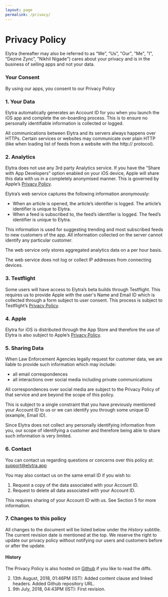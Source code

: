 ```yaml
---
layout: page
permalink: /privacy/
---
```


<h1>Privacy Policy</h1>

<p>Elytra (hereafter may also be referred to as “We”, “Us”, "Our", "Me", "I", “Dezine Zync”, "Nikhil Nigade") cares about your privacy and is in the business of selling apps and not your data.</p>

<h3>Your Consent</h3>
<p>By using our apps, you consent to our Privacy Policy</p>

<h3 id="pp-1">1. Your Data</h3>
<p>Elytra automatically generates an Account ID for you when you launch the iOS app and complete the on-boarding process. This is to ensure no personally identifiable information is collected or logged. </p>
<p>All communications between Elytra and its servers always happens over HTTPs. Certain services or websites may communicate over plain HTTP (like when loading list of feeds from a website with the http:// protocol).</p>

<h3 id="pp-2">2. Analytics</h3>
<p>Elytra does not use any 3rd party Analytics service. If you have the “Share with App Developers” option enabled on your iOS device, Apple will share this data with us in a completely anonymised manner. This is governed by Apple’s <a href="https://www.apple.com/in/legal/privacy/en-ww/">Privacy Policy</a>.</p>
<p>Elytra’s web service captures the following information anonymously: </p>

<ul>
  <li>When an article is opened, the article’s identifier is logged. The article’s identifier is unique to Elytra. </li>
  <li>When a feed is subscribed to, the feed’s identifier is logged. The feed’s identifier is unique to Elytra. </li>
</ul>

<p>This information is used for suggesting trending and most subscribed feeds to new customers of the app. All information collected on the server cannot identify any particular customer. </p>
<p>The web service only stores aggregated analytics data on a per hour basis.</p>
<p>The web service does not log or collect IP addresses from connecting devices.</p>

<h3 id="pp-3">3. Testflight</h3>
<p>Some users will have access to Elytra’s beta builds through Testflight. This requires us to provide Apple with the user's Name and Email ID which is collected through a form subject to user consent. This process is subject to Testflight’s <a href="https://www.apple.com/legal/internet-services/itunes/testflight/sren/terms.html">Privacy Policy</a>.</p>

<h3 id="pp-4">4. Apple</h3>
<p>Elytra for iOS is distributed through the App Store and therefore the use of Elytra is also subject to Apple’s <a href="https://www.apple.com/legal/privacy/en-ww/">Privacy Policy</a>. </p>

<h3 id="pp-5">5. Sharing Data</h3>
<p>When Law Enforcement Agencies legally request for customer data, we are liable to provide such information which may include:</p>

<ul>
  <li>all email correspondences</li>
  <li>all interactions over social media including private communications </li>
</ul>

<p>All correspondences over social media are subject to the Privacy Policy of that service and are beyond the scope of this policy. </p>
<p>This is subject to a single constraint that you have previously mentioned your Account ID to us or we can identify you through some unique ID (example, Email ID). </p>
<p>Since Elytra does not collect any personally identifying information from you, our scope of identifying a customer and therefore being able to share such information is very limited.</p>

<h3 id="pp-6">6. Contact</h3>
<p>You can contact us regarding questions or concerns over this policy at: <a href="mailto:support@elytra.app">support@elytra.app</a></p>
<p>You may also contact us on the same email ID if you wish to:</p>

<ol>
  <li>Request a copy of the data associated with your Account ID.</li>
  <li>Request to delete all data associated with your Account ID. </li>
</ol>

<p>This requires sharing of your Account ID with us. See Section 5 for more information.</p>

<h3 id="pp-7">7. Changes to this policy</h3>
<p>All changes to the document will be listed below under the <em>History</em> subtitle. The current revision date is mentioned at the top. We reserve the right to update our privacy policy without notifying our users and customers before or after the update. </p>

<h4 id="history">History</h4>
<p>The Privacy Policy is also hosted on <a href="https://github.com/dezinezync/Elytra-Policies" target="_blank" title="Elytra's Privacy Policy on Github">Github</a> if you like to read the diffs.</p>
<ol reversed>
  <li><time datetime="Mon Aug 13 2018 13:46:00 GMT+0530 (IST)">13th August, 2018, 01:46PM (IST)</time>: Added content clause and linked headers. Added Github repository URL.</li>
  <li><time datetime="Mon Jul 09 2018 16:43:00 GMT+0530 (IST)">9th July, 2018, 04:43PM (IST)</time>: First revision.</li>
</ol>